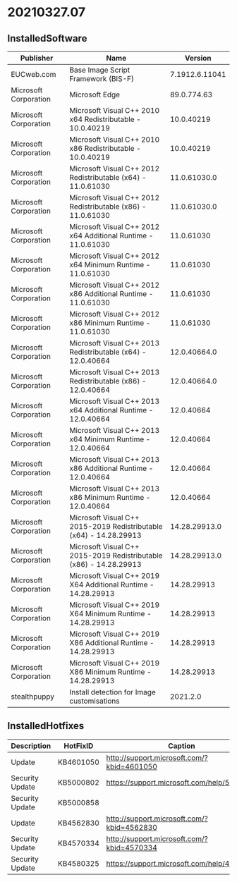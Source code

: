 ﻿# 20210327.07

## InstalledSoftware

| Publisher             | Name                                                               | Version        |
| --------------------- | ------------------------------------------------------------------ | -------------- |
| EUCweb.com            | Base Image Script Framework (BIS-F)                                | 7.1912.6.11041 |
| Microsoft Corporation | Microsoft Edge                                                     | 89.0.774.63    |
| Microsoft Corporation | Microsoft Visual C++ 2010  x64 Redistributable - 10.0.40219        | 10.0.40219     |
| Microsoft Corporation | Microsoft Visual C++ 2010  x86 Redistributable - 10.0.40219        | 10.0.40219     |
| Microsoft Corporation | Microsoft Visual C++ 2012 Redistributable (x64) - 11.0.61030       | 11.0.61030.0   |
| Microsoft Corporation | Microsoft Visual C++ 2012 Redistributable (x86) - 11.0.61030       | 11.0.61030.0   |
| Microsoft Corporation | Microsoft Visual C++ 2012 x64 Additional Runtime - 11.0.61030      | 11.0.61030     |
| Microsoft Corporation | Microsoft Visual C++ 2012 x64 Minimum Runtime - 11.0.61030         | 11.0.61030     |
| Microsoft Corporation | Microsoft Visual C++ 2012 x86 Additional Runtime - 11.0.61030      | 11.0.61030     |
| Microsoft Corporation | Microsoft Visual C++ 2012 x86 Minimum Runtime - 11.0.61030         | 11.0.61030     |
| Microsoft Corporation | Microsoft Visual C++ 2013 Redistributable (x64) - 12.0.40664       | 12.0.40664.0   |
| Microsoft Corporation | Microsoft Visual C++ 2013 Redistributable (x86) - 12.0.40664       | 12.0.40664.0   |
| Microsoft Corporation | Microsoft Visual C++ 2013 x64 Additional Runtime - 12.0.40664      | 12.0.40664     |
| Microsoft Corporation | Microsoft Visual C++ 2013 x64 Minimum Runtime - 12.0.40664         | 12.0.40664     |
| Microsoft Corporation | Microsoft Visual C++ 2013 x86 Additional Runtime - 12.0.40664      | 12.0.40664     |
| Microsoft Corporation | Microsoft Visual C++ 2013 x86 Minimum Runtime - 12.0.40664         | 12.0.40664     |
| Microsoft Corporation | Microsoft Visual C++ 2015-2019 Redistributable (x64) - 14.28.29913 | 14.28.29913.0  |
| Microsoft Corporation | Microsoft Visual C++ 2015-2019 Redistributable (x86) - 14.28.29913 | 14.28.29913.0  |
| Microsoft Corporation | Microsoft Visual C++ 2019 X64 Additional Runtime - 14.28.29913     | 14.28.29913    |
| Microsoft Corporation | Microsoft Visual C++ 2019 X64 Minimum Runtime - 14.28.29913        | 14.28.29913    |
| Microsoft Corporation | Microsoft Visual C++ 2019 X86 Additional Runtime - 14.28.29913     | 14.28.29913    |
| Microsoft Corporation | Microsoft Visual C++ 2019 X86 Minimum Runtime - 14.28.29913        | 14.28.29913    |
| stealthpuppy          | Install detection for Image customisations                         | 2021.2.0       |

## InstalledHotfixes

| Description     | HotFixID  | Caption                                    |
| --------------- | --------- | ------------------------------------------ |
| Update          | KB4601050 | http://support.microsoft.com/?kbid=4601050 |
| Security Update | KB5000802 | https://support.microsoft.com/help/5000802 |
| Security Update | KB5000858 |                                            |
| Update          | KB4562830 | http://support.microsoft.com/?kbid=4562830 |
| Security Update | KB4570334 | http://support.microsoft.com/?kbid=4570334 |
| Security Update | KB4580325 | https://support.microsoft.com/help/4580325 |